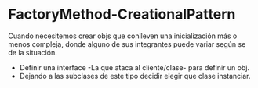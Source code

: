 # FactoryMethod-CreationalPattern
Cuando necesitemos crear objs que conlleven una inicialización más o menos compleja, donde alguno de sus integrantes puede variar según se de la situación. 
- Definir una interface -La que ataca al cliente/clase- para definir un obj.
- Dejando a las subclases de este tipo decidir elegir que clase instanciar.
